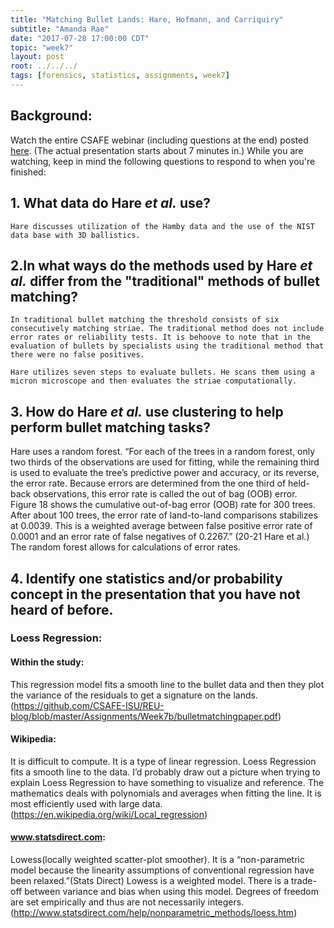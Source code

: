 ```yaml
---
title: "Matching Bullet Lands: Hare, Hofmann, and Carriquiry"
subtitle: "Amanda Rae"
date: "2017-07-28 17:00:00 CDT"
topic: "week7"
layout: post
root: ../../../
tags: [forensics, statistics, assignments, week7]
---
```

 
## Background:

Watch the entire CSAFE webinar (including questions at the end) posted [here](http://forensicstats.org/portfolio-posts/statistical-and-algorithmic-approaches-to-matching-bullets/). (The actual presentation starts about 7 minutes in.) While you are watching, keep in mind the following questions to respond to when you're finished:


## 1. What data do Hare *et al.* use? 
	

	Hare discusses utilization of the Hamby data and the use of the NIST data base with 3D ballistics. 


## 2.In what ways do the methods used by Hare *et al.* differ from the "traditional" methods of bullet matching? 


	In traditional bullet matching the threshold consists of six consecutively matching striae. The traditional method does not include error rates or reliability tests. It is behoove to note that in the evaluation of bullets by specialists using the traditional method that there were no false positives.
  
	Hare utilizes seven steps to evaluate bullets. He scans them using a micron microscope and then evaluates the striae computationally.


## 3. How do Hare *et al.* use **clustering** to help perform bullet matching tasks? 


Hare uses a random forest. “For each of the trees in a random forest, only two thirds of the observations are used for fitting, while the remaining third is used to evaluate the tree’s predictive power and accuracy, or its reverse, the error rate. Because errors are determined from the one third of held-back observations, this error rate is called the out of bag (OOB) error. Figure 18 shows the cumulative out-of-bag error (OOB) rate for 300 trees. After about 100 trees, the error rate of land-to-land comparisons stabilizes at 0.0039. This is a weighted average between false positive error rate of 0.0001 and an error rate of false negatives of 0.2267.” (20-21 Hare et al.) The random forest allows for calculations of error rates. 

	
## 4. Identify one statistics and/or probability concept in the presentation that you have not heard of before. 


### Loess Regression:

#### Within the study: 
This regression model fits a smooth line to the bullet data and then they plot the variance of the residuals to get a signature on the lands.(https://github.com/CSAFE-ISU/REU-blog/blob/master/Assignments/Week7b/bulletmatchingpaper.pdf)

#### Wikipedia:
It is difficult to compute. It is a type of linear regression. Loess Regression fits a smooth line to the data. I’d probably draw out a picture when trying to explain Loess Regression to have something to visualize and reference. The mathematics deals with polynomials and averages when fitting the line. It is most efficiently used with large data.(https://en.wikipedia.org/wiki/Local_regression)

#### www.statsdirect.com:
Lowess(locally weighted scatter-plot smoother). It is a “non-parametric model because the linearity assumptions of conventional regression have been relaxed.”(Stats Direct) Lowess is a weighted model. There is a trade-off between variance and bias when using this model. Degrees of freedom are set empirically and thus are not necessarily integers. (http://www.statsdirect.com/help/nonparametric_methods/loess.htm)




